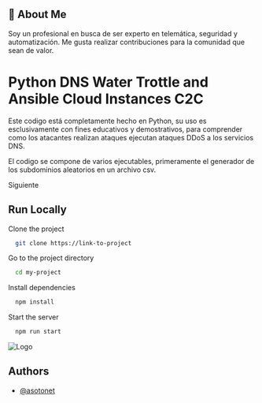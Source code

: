 
## 🚀 About Me
Soy un profesional en busca de ser experto en telemática, seguridad y automatización.
Me gusta realizar contribuciones para la comunidad que sean de valor.


# Python DNS Water Trottle and Ansible Cloud Instances C2C

Este codigo está completamente hecho en Python, su uso es esclusivamente con fines educativos y demostrativos, para comprender como los atacantes realizan ataques ejecutan ataques DDoS a los servicios DNS.


El codigo se compone de varios ejecutables, primeramente el generador de los subdominios aleatorios en un archivo csv.

Siguiente 


## Run Locally

Clone the project

```bash
  git clone https://link-to-project
```

Go to the project directory

```bash
  cd my-project
```

Install dependencies

```bash
  npm install
```

Start the server

```bash
  npm run start
```


![Logo](https://www.p2linc.com/wp-content/uploads/2021/09/Screen-Shot-2021-09-17-at-1.56.20-PM.png)


## Authors

- [@asotonet](https://www.github.com/asotonet)

